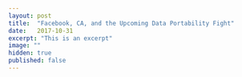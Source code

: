 ```yaml
---
layout: post
title:  "Facebook, CA, and the Upcoming Data Portability Fight"
date:   2017-10-31
excerpt: "This is an excerpt"
image: ""
hidden: true
published: false
---
```


